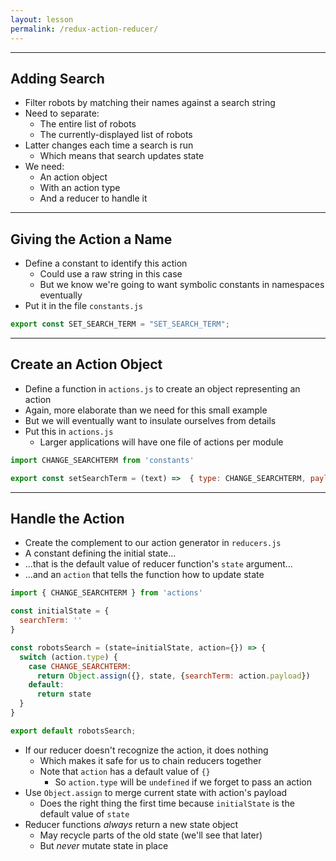 ```yaml
---
layout: lesson
permalink: /redux-action-reducer/
---
```


---

## Adding Search

- Filter robots by matching their names against a search string
- Need to separate:
  - The entire list of robots
  - The currently-displayed list of robots
- Latter changes each time a search is run
  - Which means that search updates state
- We need:
  - An action object
  - With an action type
  - And a reducer to handle it

---

## Giving the Action a Name

- Define a constant to identify this action
  - Could use a raw string in this case
  - But we know we're going to want symbolic constants in namespaces eventually
- Put it in the file `constants.js`

```js
export const SET_SEARCH_TERM = "SET_SEARCH_TERM";
```

---

## Create an Action Object

- Define a function in `actions.js` to create an object representing an action
- Again, more elaborate than we need for this small example
- But we will eventually want to insulate ourselves from details
- Put this in `actions.js`
  - Larger applications will have one file of actions per module

```js
import CHANGE_SEARCHTERM from 'constants'

export const setSearchTerm = (text) =>  { type: CHANGE_SEARCHTERM, payload: text }
```

---

## Handle the Action

- Create the complement to our action generator in `reducers.js`
- A constant defining the initial state...
- ...that is the default value of reducer function's `state` argument...
- ...and an `action` that tells the function how to update state

```js
import { CHANGE_SEARCHTERM } from 'actions'

const initialState = {
  searchTerm: ''
}

const robotsSearch = (state=initialState, action={}) => {
  switch (action.type) {
    case CHANGE_SEARCHTERM:
      return Object.assign({}, state, {searchTerm: action.payload})
    default:
      return state
  }
}

export default robotsSearch;
```

- If our reducer doesn't recognize the action, it does nothing
  - Which makes it safe for us to chain reducers together
  - Note that `action` has a default value of `{}`
    - So `action.type` will be `undefined` if we forget to pass an action
- Use `Object.assign` to merge current state with action's payload
  - Does the right thing the first time because `initialState` is the default value of `state`
- Reducer functions *always* return a new state object
  - May recycle parts of the old state (we'll see that later)
  - But *never* mutate state in place
